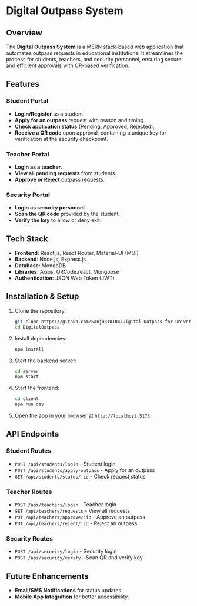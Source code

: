 # Digital Outpass System

## Overview
The **Digital Outpass System** is a MERN stack-based web application that automates outpass requests in educational institutions. It streamlines the process for students, teachers, and security personnel, ensuring secure and efficient approvals with QR-based verification.

## Features

### Student Portal
- **Login/Register** as a student.
- **Apply for an outpass** request with reason and timing.
- **Check application status** (Pending, Approved, Rejected).
- **Receive a QR code** upon approval, containing a unique key for verification at the security checkpoint.

### Teacher Portal
- **Login as a teacher**.
- **View all pending requests** from students.
- **Approve or Reject** outpass requests.

### Security Portal
- **Login as security personnel**.
- **Scan the QR code** provided by the student.
- **Verify the key** to allow or deny exit.

## Tech Stack
- **Frontend**: React.js, React Router, Material-UI (MUI)
- **Backend**: Node.js, Express.js
- **Database**: MongoDB
- **Libraries**: Axios, QRCode.react, Mongoose
- **Authentication**: JSON Web Token (JWT)

## Installation & Setup

1. Clone the repository:
   ```sh
   git clone https://github.com/Sanju310104/Digital-Outpass-for-University.git
   cd DigitalOutpass
   ```

2. Install dependencies:
   ```sh
   npm install
   ```

3. Start the backend server:
   ```sh
   cd server
   npm start
   ```

4. Start the frontend:
   ```sh
   cd client
   npm run dev
   ```

5. Open the app in your browser at `http://localhost:5173`.

## API Endpoints

### Student Routes
- `POST /api/students/login` - Student login
- `POST /api/students/apply-outpass` - Apply for an outpass
- `GET /api/students/status/:id` - Check request status

### Teacher Routes
- `POST /api/teachers/login` - Teacher login
- `GET /api/teachers/requests` - View all requests
- `PUT /api/teachers/approve/:id` - Approve an outpass
- `PUT /api/teachers/reject/:id` - Reject an outpass

### Security Routes
- `POST /api/security/login` - Security login
- `POST /api/security/verify` - Scan QR and verify key

## Future Enhancements
- **Email/SMS Notifications** for status updates.
- **Mobile App Integration** for better accessibility.

